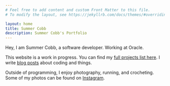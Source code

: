 ```yaml
---
# Feel free to add content and custom Front Matter to this file.
# To modify the layout, see https://jekyllrb.com/docs/themes/#overriding-theme-defaults

layout: home
title: Summer Cobb
description: Summer Cobb's Portfolio
---
```


Hey, I am Summer Cobb, a software developer. Working at Oracle.<br>

This website is a work in progress. You can find my [full projects list here](/projects). I write [blog posts](/posts) about coding and things. 

Outside of programming, I enjoy photography, running, and crocheting. Some of my photos can be found on [Instagram](https://www.instagram.com/summerc0bb). 

